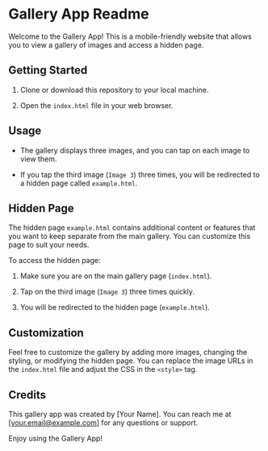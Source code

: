# Gallery App Readme

Welcome to the Gallery App! This is a mobile-friendly website that allows you to view a gallery of images and access a hidden page.

## Getting Started

1. Clone or download this repository to your local machine.

2. Open the `index.html` file in your web browser.

## Usage

- The gallery displays three images, and you can tap on each image to view them.

- If you tap the third image (`Image 3`) three times, you will be redirected to a hidden page called `example.html`.

## Hidden Page

The hidden page `example.html` contains additional content or features that you want to keep separate from the main gallery. You can customize this page to suit your needs.

To access the hidden page:

1. Make sure you are on the main gallery page (`index.html`).

2. Tap on the third image (`Image 3`) three times quickly.

3. You will be redirected to the hidden page (`example.html`).

## Customization

Feel free to customize the gallery by adding more images, changing the styling, or modifying the hidden page. You can replace the image URLs in the `index.html` file and adjust the CSS in the `<style>` tag.

## Credits

This gallery app was created by [Your Name]. You can reach me at [your.email@example.com] for any questions or support.

Enjoy using the Gallery App!
